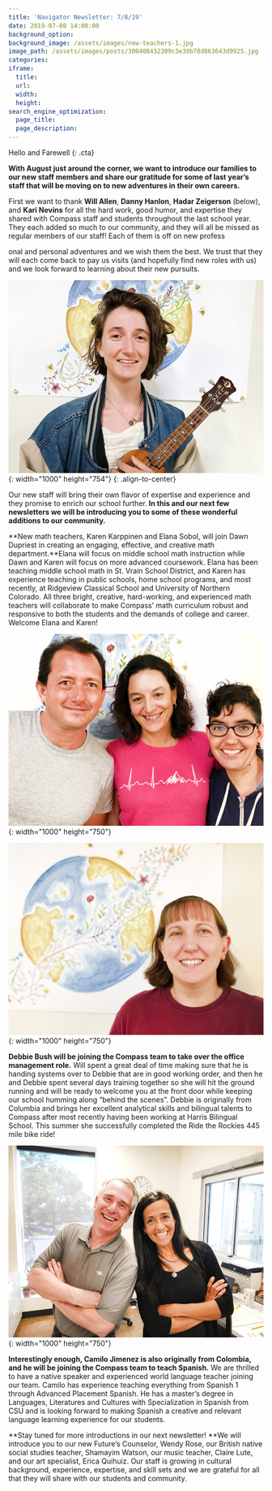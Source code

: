```yaml
---
title: 'Navigator Newsletter: 7/8/19'
date: 2019-07-08 14:00:00
background_option:
background_image: /assets/images/new-teachers-1.jpg
image_path: /assets/images/posts/300408432309c3e39b78d863643d9925.jpg
categories:
iframe:
  title:
  url:
  width:
  height:
search_engine_optimization:
  page_title:
  page_description:
---
```


Hello and Farewell
{: .cta}

**With August just around the corner, we want to introduce our families to our new staff members and share our gratitude for some of last year’s staff that will be moving on to new adventures in their own careers.&nbsp;**

First we want to thank&nbsp;**Will Allen**,&nbsp;**Danny Hanlon**,&nbsp;**Hadar Zeigerson** (below), and&nbsp;**Kari Nevins**&nbsp;for all the hard work, good humor, and expertise they shared with Compass staff and students throughout the last school year. They each added so much to our community, and they will all be missed as regular members of our staff\! Each of them is off on new profess

onal and personal adventures and we wish them the best. We trust that they will each come back to pay us visits (and hopefully find new roles with us) and we look forward to learning about their new pursuits.

![](/assets/images/bon-voyage-hadar.jpg){: width="1000" height="754"}
{: .align-to-center}

Our new staff will bring their own flavor of expertise and experience and they promise to enrich our school further.**&nbsp;In this and our next few newsletters we will be introducing you to some of these wonderful additions to our community.**

**New math teachers, Karen Karppinen and Elana Sobol, will join Dawn Dupriest in creating an engaging, effective, and creative math department.**Elana will focus on middle school math instruction while Dawn and Karen will focus on more advanced coursework. Elana has been teaching middle school math in St. Vrain School District, and Karen has experience teaching in public schools, home school programs, and most recently, at Ridgeview Classical School and University of Northern Colorado. All three bright, creative, hard-working, and experienced math teachers will collaborate to make Compass’ math curriculum robust and responsive to both the students and the demands of college and career. Welcome Elana and Karen\!

![](/assets/images/new-teachers-01-1000.jpg){: width="1000" height="750"}

![](/assets/images/welcom-karen-1.jpg){: width="1000" height="750"}

**Debbie Bush will be joining the Compass team to take over the office management role.**&nbsp;Will spent a great deal of time making sure that he is handing systems over to Debbie that are in good working order, and then he and Debbie spent several days training together so she will hit the ground running and will be ready to welcome you at the front door while keeping our school humming along “behind the scenes”. Debbie is originally from Columbia and brings her excellent analytical skills and bilingual talents to Compass after most recently having been working at Harris Bilingual School. This summer she successfully completed the Ride the Rockies 445 mile bike ride\!

![](/assets/images/new-face-of-office-management.jpg){: width="1000" height="750"}

**Interestingly enough, Camilo Jimenez is also originally from Colombia, and he will be joining the Compass team to teach Spanish.**&nbsp;We are thrilled to have a native speaker and experienced world language teacher joining our team. Camilo has experience teaching everything from Spanish 1 through Advanced Placement Spanish. He has a master’s degree in Languages, Literatures and Cultures with Specialization in Spanish from CSU and is looking forward to making Spanish a creative and relevant language learning experience for our students.

**Stay tuned for more introductions in our next newsletter\!&nbsp;**We will introduce you to our new Future’s Counselor, Wendy Rose, our British native social studies teacher, Shamayim Watson, our music teacher, Claire Lute, and our art specialist, Erica Quihuiz. Our staff is growing in cultural background, experience, expertise, and skill sets and we are grateful for all that they will share with our students and community.